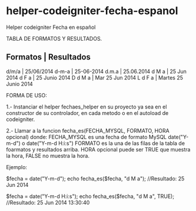 helper-codeigniter-fecha-espanol
================================

Helper codeigniter Fecha en español

TABLA DE FORMATOS Y RESULTADOS.

Formatos  |   Resultados
-----------------------------------
d/m/a 	  |   25/06/2014
d-m-a 	  |   25-06-2014
d.m.a 	  |   25.06.2014
d M a 	  |   25 Jun 2014
d F a 	  |   25 Junio 2014
D d M a	  |   Mar 25 Jun 2014
L d F a	  |   Martes 25 Junio 2014

FORMA DE USO:

1.- Instanciar el helper fechaes_helper en su proyecto ya sea en el constructor de su controlador, en cada metodo o en el autoload de codeigniter.

2.- Llamar a la funcion fecha_es(FECHA_MYSQL, FORMATO, HORA opcional) donde:
FECHA_MYSQL es una fecha de formato MySQL date("Y-m-d") o date("Y-m-d H:i:s")
FORMATO es la una de las filas de la tabla de foarmatos y resultados arriba.
HORA opcional puede ser TRUE que muestra la hora, FALSE no muestra la hora.

Ejemplo:

$fecha = date("Y-m-d");
echo fecha_es($fecha, "d M a"); //Resultado: 25 Jun 2014

$fecha = date("Y-m-d H:i:s");
echo fecha_es($fecha, "d M a", TRUE); //Resultado: 25 Jun 2014 13:30:40

